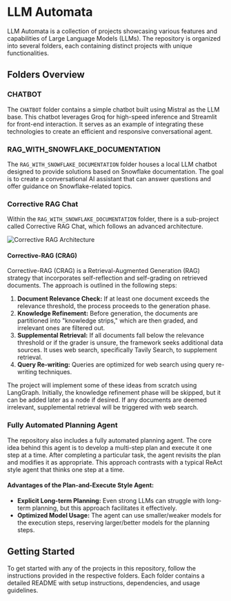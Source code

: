 # LLM Automata

LLM Automata is a collection of projects showcasing various features and capabilities of Large Language Models (LLMs). The repository is organized into several folders, each containing distinct projects with unique functionalities.

## Folders Overview

### CHATBOT
The `CHATBOT` folder contains a simple chatbot built using Mistral as the LLM base. This chatbot leverages Groq for high-speed inference and Streamlit for front-end interaction. It serves as an example of integrating these technologies to create an efficient and responsive conversational agent.

### RAG_WITH_SNOWFLAKE_DOCUMENTATION
The `RAG_WITH_SNOWFLAKE_DOCUMENTATION` folder houses a local LLM chatbot designed to provide solutions based on Snowflake documentation. The goal is to create a conversational AI assistant that can answer questions and offer guidance on Snowflake-related topics.

### Corrective RAG Chat
Within the `RAG_WITH_SNOWFLAKE_DOCUMENTATION` folder, there is a sub-project called Corrective RAG Chat, which follows an advanced architecture. 

![Corrective RAG Architecture](path/to/image)

#### Corrective-RAG (CRAG)
Corrective-RAG (CRAG) is a Retrieval-Augmented Generation (RAG) strategy that incorporates self-reflection and self-grading on retrieved documents. The approach is outlined in the following steps:

1. **Document Relevance Check:** If at least one document exceeds the relevance threshold, the process proceeds to the generation phase.
2. **Knowledge Refinement:** Before generation, the documents are partitioned into "knowledge strips," which are then graded, and irrelevant ones are filtered out.
3. **Supplemental Retrieval:** If all documents fall below the relevance threshold or if the grader is unsure, the framework seeks additional data sources. It uses web search, specifically Tavily Search, to supplement retrieval.
4. **Query Re-writing:** Queries are optimized for web search using query re-writing techniques.

The project will implement some of these ideas from scratch using LangGraph. Initially, the knowledge refinement phase will be skipped, but it can be added later as a node if desired. If any documents are deemed irrelevant, supplemental retrieval will be triggered with web search.

### Fully Automated Planning Agent
The repository also includes a fully automated planning agent. The core idea behind this agent is to develop a multi-step plan and execute it one step at a time. After completing a particular task, the agent revisits the plan and modifies it as appropriate. This approach contrasts with a typical ReAct style agent that thinks one step at a time.

#### Advantages of the Plan-and-Execute Style Agent:
- **Explicit Long-term Planning:** Even strong LLMs can struggle with long-term planning, but this approach facilitates it effectively.
- **Optimized Model Usage:** The agent can use smaller/weaker models for the execution steps, reserving larger/better models for the planning steps.

## Getting Started
To get started with any of the projects in this repository, follow the instructions provided in the respective folders. Each folder contains a detailed README with setup instructions, dependencies, and usage guidelines.


